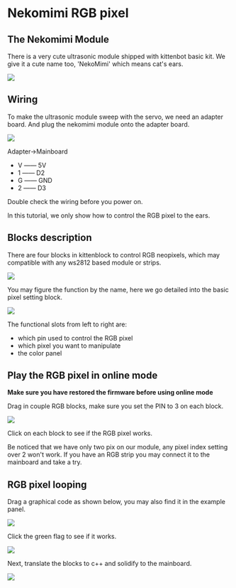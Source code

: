 # Nekomimi RGB pixel

## The Nekomimi Module

There is a very cute ultrasonic module shipped with kittenbot basic kit. We give it a cute name too, 'NekoMimi' which means cat's ears.

![](./images/c05_01.png)

## Wiring

To make the ultrasonic module sweep with the servo, we need an adapter board. And plug the nekomimi module onto the adapter board.

![](./images/c05_02.jpg)

Adapter->Mainboard

- V —— 5V
- 1 —— D2
- G —— GND
- 2 —— D3

Double check the wiring before you power on. 

In this tutorial, we only show how to control the RGB pixel to the ears.

## Blocks description

There are four blocks in kittenblock to control RGB neopixels, which may compatible with any ws2812 based module or strips.

![](./images/c05_02.png)

You may figure the function by the name, here we go detailed into the basic pixel setting block.

![](./images/c05_04.png)

The functional slots from left to right are:

- which pin used to control the RGB pixel
- which pixel you want to manipulate
- the color panel


## Play the RGB pixel in online mode

**Make sure you have restored the firmware before using online mode**

Drag in couple RGB blocks, make sure you set the PIN to 3 on each block.

![](./images/c05_05.png)

Click on each block to see if the RGB pixel works. 

Be noticed that we have only two pix on our module, any pixel index setting over 2 won't work. If you have an RGB strip you may connect it to the mainboard and take a try.

## RGB pixel looping

Drag a graphical code as shown below, you may also find it in the example panel.

![](./images/c05_06.png)

Click the green flag to see if it works.

![](./images/c05_08.png)

Next, translate the blocks to c++ and solidify to the mainboard.

![](./images/c05_07.png)

 
